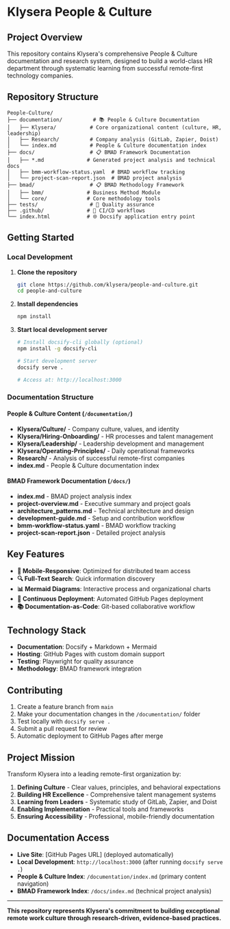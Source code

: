 # Klysera People & Culture

## Project Overview

This repository contains Klysera's comprehensive People & Culture documentation and research system, designed to build a world-class HR department through systematic learning from successful remote-first technology companies.

## Repository Structure

```
People-Culture/
├── documentation/          # 📚 People & Culture Documentation
│   ├── Klysera/           # Core organizational content (culture, HR, leadership)
│   ├── Research/          # Company analysis (GitLab, Zapier, Doist)
│   └── index.md           # People & Culture documentation index
├── docs/                  # 📋 BMAD Framework Documentation
│   ├── *.md              # Generated project analysis and technical docs
│   ├── bmm-workflow-status.yaml  # BMAD workflow tracking
│   └── project-scan-report.json  # BMAD project analysis
├── bmad/                  # 📋 BMAD Methodology Framework
│   ├── bmm/              # Business Method Module
│   └── core/             # Core methodology tools
├── tests/                 # 🧪 Quality assurance
├── .github/              # 🔄 CI/CD workflows
└── index.html            # 🌐 Docsify application entry point
```

## Getting Started

### Local Development

1. **Clone the repository**
   ```bash
   git clone https://github.com/klysera/people-and-culture.git
   cd people-and-culture
   ```

2. **Install dependencies**
   ```bash
   npm install
   ```

3. **Start local development server**
   ```bash
   # Install docsify-cli globally (optional)
   npm install -g docsify-cli

   # Start development server
   docsify serve .

   # Access at: http://localhost:3000
   ```

### Documentation Structure

#### People & Culture Content (`/documentation/`)
- **Klysera/Culture/** - Company culture, values, and identity
- **Klysera/Hiring-Onboarding/** - HR processes and talent management
- **Klysera/Leadership/** - Leadership development and management
- **Klysera/Operating-Principles/** - Daily operational frameworks
- **Research/** - Analysis of successful remote-first companies
- **index.md** - People & Culture documentation index

#### BMAD Framework Documentation (`/docs/`)
- **index.md** - BMAD project analysis index
- **project-overview.md** - Executive summary and project goals
- **architecture_patterns.md** - Technical architecture and design
- **development-guide.md** - Setup and contribution workflow
- **bmm-workflow-status.yaml** - BMAD workflow tracking
- **project-scan-report.json** - Detailed project analysis

## Key Features

- **📱 Mobile-Responsive**: Optimized for distributed team access
- **🔍 Full-Text Search**: Quick information discovery
- **📊 Mermaid Diagrams**: Interactive process and organizational charts
- **🔄 Continuous Deployment**: Automated GitHub Pages deployment
- **📚 Documentation-as-Code**: Git-based collaborative workflow

## Technology Stack

- **Documentation**: Docsify + Markdown + Mermaid
- **Hosting**: GitHub Pages with custom domain support
- **Testing**: Playwright for quality assurance
- **Methodology**: BMAD framework integration

## Contributing

1. Create a feature branch from `main`
2. Make your documentation changes in the `/documentation/` folder
3. Test locally with `docsify serve .`
4. Submit a pull request for review
5. Automatic deployment to GitHub Pages after merge

## Project Mission

Transform Klysera into a leading remote-first organization by:

1. **Defining Culture** - Clear values, principles, and behavioral expectations
2. **Building HR Excellence** - Comprehensive talent management systems
3. **Learning from Leaders** - Systematic study of GitLab, Zapier, and Doist
4. **Enabling Implementation** - Practical tools and frameworks
5. **Ensuring Accessibility** - Professional, mobile-friendly documentation

## Documentation Access

- **Live Site**: [GitHub Pages URL] (deployed automatically)
- **Local Development**: `http://localhost:3000` (after running `docsify serve .`)
- **People & Culture Index**: `/documentation/index.md` (primary content navigation)
- **BMAD Framework Index**: `/docs/index.md` (technical project analysis)

---

**This repository represents Klysera's commitment to building exceptional remote work culture through research-driven, evidence-based practices.**